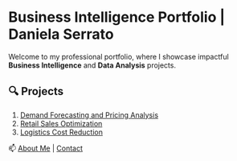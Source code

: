 
# Business Intelligence Portfolio | Daniela Serrato  

Welcome to my professional portfolio, where I showcase impactful **Business Intelligence** and **Data Analysis** projects.  

## 🔍 Projects  
1. [Demand Forecasting and Pricing Analysis](projects/project1.md)  
2. [Retail Sales Optimization](projects/project2.md)  
3. [Logistics Cost Reduction](projects/project3.md)  

📫 [About Me](about.md) | [Contact](contact.md)  
